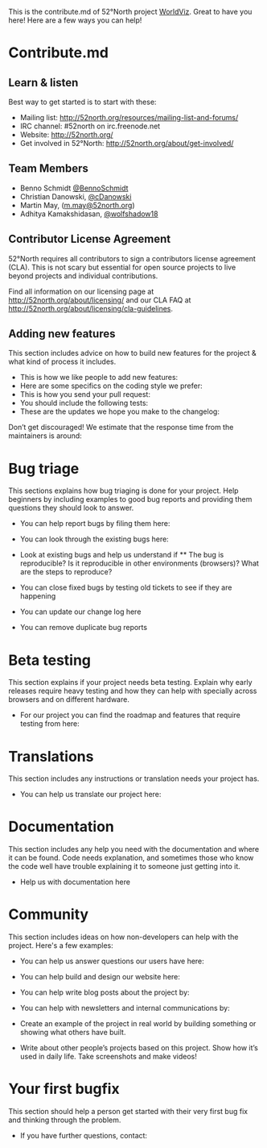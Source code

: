 This is the contribute.md of 52°North project [WorldViz](https://github.com/52North/worldviz). Great to have you here! Here are a few ways you can help!

# Contribute.md

## Learn & listen
Best way to get started is to start with these:

* Mailing list: <http://52north.org/resources/mailing-list-and-forums/>
* IRC channel:  #52north on irc.freenode.net
* Website:  <http://52north.org/>
* Get involved in 52°North: <http://52north.org/about/get-involved/>

## Team Members
* Benno Schmidt [@BennoSchmidt](https://github.com/BennoSchmidt)
* Christian Danowski, [@cDanowski](http://github.com/cDanowski)
* Martin May, (m.may@52north.org)
* Adhitya Kamakshidasan, [@wolfshadow18](http://github.com/wolfshadow18) 

## Contributor License Agreement

52°North requires all contributors to sign a contributors license agreement (CLA). This is not scary but essential for open source projects to live beyond projects and individual contributions.

Find all information on our licensing page at <http://52north.org/about/licensing/> and our CLA FAQ at <http://52north.org/about/licensing/cla-guidelines>.

## Adding new features

This section includes advice on how to build new features for the project & what kind of process it includes. 

* This is how we like people to add new features:         
* Here are some specifics on the coding style we prefer:   
* This is how you send your pull request:                  
* You should include the following tests:                  
* These are the updates we hope you make to the changelog: 

Don’t get discouraged! We estimate that the response time from the
maintainers is around: 

# Bug triage

This sections explains how bug triaging is done for your project. Help beginners by including examples to good bug reports and providing them questions they should look to answer. 

* You can help report bugs by filing them here: 
* You can look through the existing bugs here: 

* Look at existing bugs and help us understand if
** The bug is reproducible? Is it reproducible in other environments (browsers)? What are the steps to reproduce? 

* You can close fixed bugs by testing old tickets to see if they are
happening
* You can update our change log here
* You can remove duplicate bug reports


# Beta testing

This section explains if your project needs beta testing. Explain why early releases require heavy testing and how they can help with specially across browsers and on different hardware. 

* For our project you can find the roadmap and features that require
testing from here: 


# Translations

This section includes any instructions or translation needs your project has. 

* You can help us translate our project here: 


# Documentation

This section includes any help you need with the documentation and where it can be found. Code needs explanation, and sometimes those who know the code well have trouble explaining it to someone just getting into it. 

* Help us with documentation here


# Community 
This section includes ideas on how non-developers can help with the project. Here's a few examples:

* You can help us answer questions our users have here: 
* You can help build and design our website here:
* You can help write blog posts about the project by: 
* You can help with newsletters and internal communications by: 

* Create an example of the project in real world by building something or
showing what others have built. 
* Write about other people’s projects based on this project. Show how
it’s used in daily life. Take screenshots and make videos!


# Your first bugfix
This section should help a person get started with their very first bug fix and thinking through the problem.

* If you have further questions, contact: 